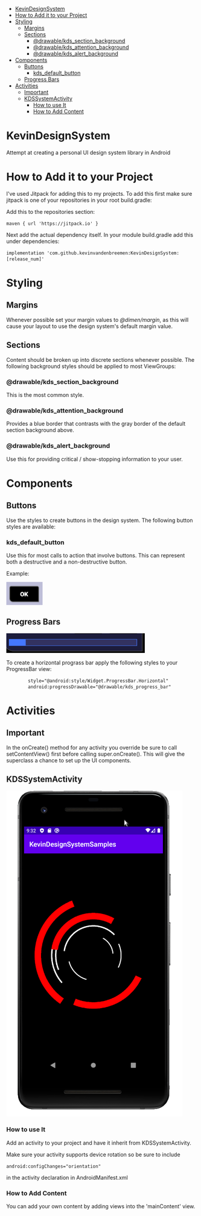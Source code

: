 <!-- TOC -->

- [KevinDesignSystem](#kevindesignsystem)
- [How to Add it to your Project](#how-to-add-it-to-your-project)
- [Styling](#styling)
  - [Margins](#margins)
  - [Sections](#sections)
    - [@drawable/kds_section_background](#drawablekdssectionbackground)
    - [@drawable/kds_attention_background](#drawablekdsattentionbackground)
    - [@drawable/kds_alert_background](#drawablekdsalertbackground)
- [Components](#components)
  - [Buttons](#buttons)
    - [kds_default_button](#kdsdefaultbutton)
  - [Progress Bars](#progress-bars)
- [Activities](#activities)
  - [Important](#important)
  - [KDSSystemActivity](#kdssystemactivity)
    - [How to use It](#how-to-use-it)
    - [How to Add Content](#how-to-add-content)

<!-- /TOC -->

# KevinDesignSystem
Attempt at creating a personal UI design system library in Android

# How to Add it to your Project
I've used Jitpack for adding this to my projects.  To add this first make sure jitpack is one of your repositories in your root build.gradle:

Add this to the repositories section:

```
maven { url 'https://jitpack.io' }
```

Next add the actual dependency itself.  In your module build.gradle add this under dependencies:

```
implementation 'com.github.kevinvandenbreemen:KevinDesignSystem:[release_num]'
```

# Styling

## Margins
Whenever possible set your margin values to *@dimen/margin*, as this will cause your layout to use the design system's default margin value.

## Sections
Content should be broken up into discrete sections whenever possible.  The following background styles should be applied to most ViewGroups:

### @drawable/kds_section_background
This is the most common style.

### @drawable/kds_attention_background
Provides a blue border that contrasts with the gray border of the default section background above.

### @drawable/kds_alert_background
Use this for providing critical / show-stopping information to your user.

# Components

## Buttons

Use the styles to create buttons in the design system.  The following button styles are available:

### kds_default_button

Use this for most calls to action that involve buttons.  This can represent both a destructive and a non-destructive button.

Example:

![](./docs/res/KDSDefaultButton.png)

## Progress Bars

![](./docs/res/horis_progressbar.png)

To create a horizontal prograss bar apply the following styles to your ProgressBar view:

```
        style="@android:style/Widget.ProgressBar.Horizontal"
        android:progressDrawable="@drawable/kds_progress_bar"
```


# Activities

## Important
In the onCreate() method for any activity you override be sure to call setContentView() first before calling super.onCreate().  This will give the superclass a chance to set up the UI components.

## KDSSystemActivity

![](./docs/res/KDSSystemActivity.png)

### How to use It
Add an activity to your project and have it inherit from KDSSystemActivity.

Make sure your activity supports device rotation so be sure to include

```
android:configChanges="orientation"
```

in the activity declaration in AndroidManifest.xml

### How to Add Content
You can add your own content by adding views into the 'mainContent' view.